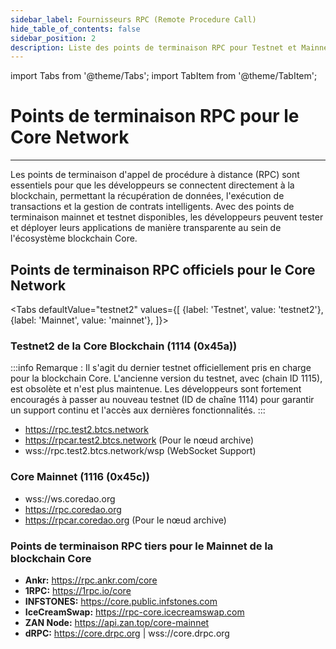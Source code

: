 ```yaml
---
sidebar_label: Fournisseurs RPC (Remote Procedure Call)
hide_table_of_contents: false
sidebar_position: 2
description: Liste des points de terminaison RPC pour Testnet et Mainnet
---
```


import Tabs from '@theme/Tabs';
import TabItem from '@theme/TabItem';


# Points de terminaison RPC pour le Core Network

---

Les points de terminaison d'appel de procédure à distance (RPC) sont essentiels pour que les développeurs se connectent directement à la blockchain, permettant la récupération de données, l'exécution de transactions et la gestion de contrats intelligents. Avec des points de terminaison mainnet et testnet disponibles, les développeurs peuvent tester et déployer leurs applications de manière transparente au sein de l'écosystème blockchain Core.

## Points de terminaison RPC officiels pour le Core Network

<Tabs defaultValue="testnet2" values={[
{label: 'Testnet', value: 'testnet2'},
{label: 'Mainnet', value: 'mainnet'},
]}> <TabItem value="testnet2">

### Testnet2 de la Core Blockchain (1114 (0x45a))

:::info
Remarque : Il s'agit du dernier testnet officiellement pris en charge pour la blockchain Core. L'ancienne version du testnet, avec (chain ID 1115), est obsolète et n'est plus maintenue. Les développeurs sont fortement encouragés à passer au nouveau testnet (ID de chaîne 1114) pour garantir un support continu et l'accès aux dernières fonctionnalités.
:::

- https://rpc.test2.btcs.network
- https://rpcar.test2.btcs.network (Pour le nœud archive)
- wss://rpc.test2.btcs.network/wsp (WebSocket Support)

</TabItem>

<TabItem value="mainnet">

### Core Mainnet (1116 (0x45c))

- wss://ws.coredao.org
- https://rpc.coredao.org
- https://rpcar.coredao.org (Pour le nœud archive)

</TabItem>
</Tabs>

### Points de terminaison RPC tiers pour le Mainnet de la blockchain Core

- **Ankr:** https://rpc.ankr.com/core
- **1RPC:** https://1rpc.io/core
- **INFSTONES:** https://core.public.infstones.com
- **IceCreamSwap:** https://rpc-core.icecreamswap.com
- **ZAN Node:** https://api.zan.top/core-mainnet
- **dRPC:** https://core.drpc.org | wss://core.drpc.org
